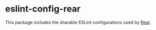 # eslint-config-rear

This package includes the sharable ESLint configurations used by [Rear](https://github.com/rearjs).
